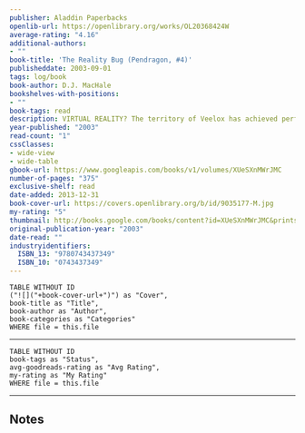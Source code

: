 ```yaml
---
publisher: Aladdin Paperbacks
openlib-url: https://openlibrary.org/works/OL20368424W
average-rating: "4.16"
additional-authors:
- ""
book-title: 'The Reality Bug (Pendragon, #4)'
publisheddate: 2003-09-01
tags: log/book
book-author: D.J. MacHale
bookshelves-with-positions:
- ""
book-tags: read
description: VIRTUAL REALITY? The territory of Veelox has achieved perfect harmony. Fifteen-year-old Bobby Pendragon arrives on this territory in pursuit of the evil Saint Dane, but all is peaceful on Veelox -- because it's deserted. The inhabitants have discovered a way to enter their own personal dream worlds, where they can be whoever they want, wherever they want. Their bodies lie in stasis while their minds escape to this dream realm. Fresh from his battle with Saint Dane in 1937 Earth, Bobby is confident that they can defeat whatever Saint Dane has planned for this world. But once Bobby enters the virtual world will he be able to resist the lure of the ultimate in escapism?
year-published: "2003"
read-count: "1"
cssClasses:
- wide-view
- wide-table
gbook-url: https://www.googleapis.com/books/v1/volumes/XUeSXnMWrJMC
number-of-pages: "375"
exclusive-shelf: read
date-added: 2013-12-31
book-cover-url: https://covers.openlibrary.org/b/id/9035177-M.jpg
my-rating: "5"
thumbnail: http://books.google.com/books/content?id=XUeSXnMWrJMC&printsec=frontcover&img=1&zoom=1&source=gbs_api
original-publication-year: "2003"
date-read: ""
industryidentifiers:
  ISBN_13: "9780743437349"
  ISBN_10: "0743437349"
---
```


```dataview
TABLE WITHOUT ID
("![]("+book-cover-url+")") as "Cover",
book-title as "Title",
book-author as "Author",
book-categories as "Categories"
WHERE file = this.file
```
---
```dataview
TABLE WITHOUT ID
book-tags as "Status",
avg-goodreads-rating as "Avg Rating",
my-rating as "My Rating"
WHERE file = this.file
```
---
## Notes


